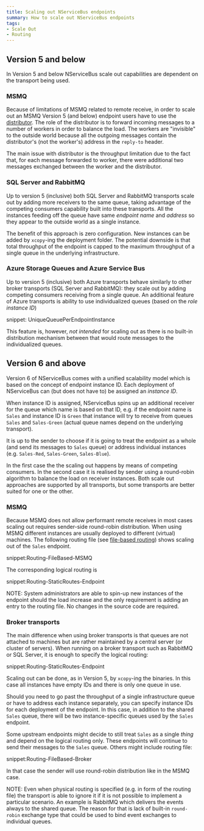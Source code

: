```yaml
---
title: Scaling out NServiceBus endpoints
summary: How to scale out NServiceBus endpoints
tags:
- Scale Out
- Routing
---
```


## Version 5 and below

In Version 5 and below NServiceBus scale out capabilities are dependent on the transport being used.


### MSMQ

Because of limitations of MSMQ related to remote receive, in order to scale out an MSMQ Version 5 (and below) endpoint users have to use the [distributor](/nservicebus/scalability-and-ha/distributor/). The role of the distributor is to forward incoming messages to a number of workers in order to balance the load. The workers are "invisible" to the outside world because all the outgoing messages contain the distributor's (not the worker's) address in the `reply-to` header. 

The main issue with distributor is the throughput limitation due to the fact that, for each message forwarded to worker, there were additional two messages exchanged between the worker and the distributor.


### SQL Server and RabbitMQ

Up to version 5 (inclusive) both SQL Server and RabbitMQ transports scale out by adding more receivers to the same queue, taking advantage of the competing consumers capability built into these transports. All the instances feeding off the queue have same *endpoint name* and *address* so they appear to the outside world as a single instance.

The benefit of this approach is zero configuration. New instances can be added by `xcopy`-ing the deployment folder. The potential downside is that total throughput of the endpoint is capped to the maximum throughput of a single queue in the underlying infrastructure. 


### Azure Storage Queues and Azure Service Bus

Up to version 5 (inclusive) both Azure transports behave similarly to other broker transports (SQL Server and RabbitMQ): they scale out by adding competing consumers receiving from a single queue. An additional feature of Azure transports is ability to use individualized queues (based on the *role instance ID*)

snippet: UniqueQueuePerEndpointInstance

This feature is, however, *not intended* for scaling out as there is no built-in distribution mechanism between that would route messages to the individualized queues.

## Version 6 and above

Version 6 of NServiceBus comes with a unified scalability model which is based on the concept of endpoint instance ID. Each deployment of NServiceBus can (but does not have to) be assigned an *instance ID*.

When instance ID is assigned, NServiceBus spins up an additional receiver for the queue which name is based on that ID, e.g. if the endpoint name is `Sales` and instance ID is `Green` that instance will try to receive from queues `Sales` and `Sales-Green` (actual queue names depend on the underlying transport).

It is up to the sender to choose if it is going to treat the endpoint as a whole (and send its messages to `Sales` queue) or address individual instances (e.g. `Sales-Red`, `Sales-Green`, `Sales-Blue`). 

In the first case the the scaling out happens by means of competing consumers. In the second case it is realised by sender using a round-robin algorithm to balance the load on receiver instances. Both scale out approaches are supported by all transports, but some transports are better suited for one or the other.

### MSMQ

Because MSMQ does not allow performant remote receives in most cases scaling out requires sender-side round-robin distribution. When using MSMQ different instances are usually deployed to different (virtual) machines. The following routing file (see [file-based routing](/nservicebus/messaging/file-based-routing.md)) shows scaling out of the `Sales` endpoint.

snippet:Routing-FileBased-MSMQ

The corresponding logical routing is

snippet:Routing-StaticRoutes-Endpoint

NOTE: System administrators are able to spin-up new instances of the endpoint should the load increase and the only requirement is adding an entry to the routing file. No changes in the source code are required.

### Broker transports

The main difference when using broker transports is that queues are not attached to machines but are rather maintained by a central server (or cluster of servers). When running on a broker transport such as RabbitMQ or SQL Server, it is enough to specify the logical routing:

snippet:Routing-StaticRoutes-Endpoint

Scaling out can be done, as in Version 5, by `xcopy`-ing the binaries. In this case all instances have empty IDs and there is only one queue in use.

Should you need to go past the throughput of a single infrastructure queue or have to address each instance separately, you can specify instance IDs for each deployment of the endpoint. In this case, in addition to the shared `Sales` queue, there will be two instance-specific queues used by the `Sales` endpoint.

Some upstream endpoints might decide to still treat `Sales` as a single *thing* and depend on the logical routing only. These endpoints will continue to send their messages to the `Sales` queue. Others might include routing file:

snippet:Routing-FileBased-Broker

In that case the sender will use round-robin distribution like in the MSMQ case.

NOTE: Even when physical routing is specified (e.g. in form of the routing file) the transport is able to ignore it if it is not possible to implement a particular scenario. An example is RabbitMQ which delivers the events always to the shared queue. The reason for that is lack of built-in `round-robin` exchange type that could be used to bind event exchanges to individual queues.

